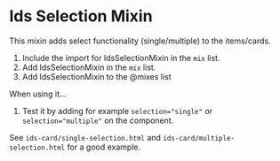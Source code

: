 # Ids Selection Mixin

This mixin adds select functionality (single/multiple) to the items/cards.

1. Include the import for IdsSelectionMixin in the `mix` list.
1. Add IdsSelectionMixin in the `mix` list.
1. Add IdsSelectionMixin to the @mixes list

When using it...

1. Test it by adding for example `selection="single"` or `selection="multiple"` on the component.

See `ids-card/single-selection.html` and `ids-card/multiple-selection.html` for a good example.
